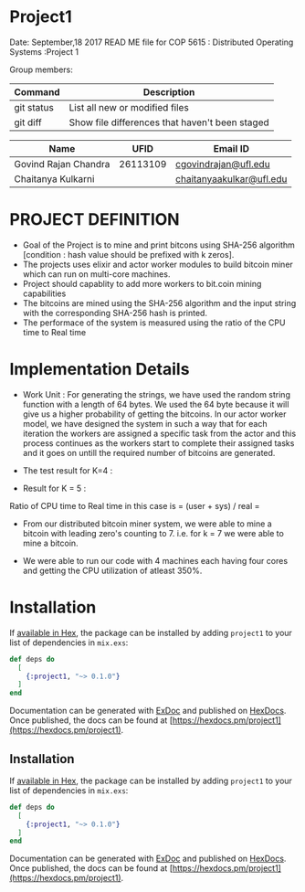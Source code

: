 # Project1

Date: September,18 2017
READ ME file for COP 5615 : Distributed Operating Systems :Project 1

Group members:

| Command | Description |
| --- | --- |
| git status | List all new or modified files |
| git diff | Show file differences that haven't been staged |


| Name | UFID | Email ID |
| --- | --- | --- |
| Govind Rajan Chandra | 26113109 | cgovindrajan@ufl.edu |
| Chaitanya Kulkarni |            | chaitanyaakulkar@ufl.edu |

# PROJECT DEFINITION

- Goal of the Project is to mine and print bitcons using SHA-256 algorithm [condition : hash value should be prefixed with k zeros].
- The projects uses elixir and actor worker modules to build bitcoin miner which can run on multi-core machines.
- Project should capablity to add more workers  to bit.coin mining capabilities
- The bitcoins are mined using the SHA-256 algorithm and the input string with the corresponding SHA-256 hash is printed.
- The performace of the system is measured using the ratio of the CPU time to Real time

# Implementation Details

- Work Unit :
For generating the strings, we have used the random string function with a length of 64 bytes. We used the 64 byte because it will give us a higher probability of getting the bitcoins. In our actor worker model, we have designed the system in such a way that for each iteration the workers are assigned a specific task from the actor and this process continues as the workers start to complete their assigned tasks and it goes on untill the required number of bitcoins are generated.

- The test result for K=4 :

- Result for K = 5 :

Ratio of CPU time to Real time in this case is = (user + sys) / real = 

- From our distributed bitcoin miner system, we were able to mine a bitcoin with leading zero's counting to 7. i.e. for k = 7 we were able to mine a bitcoin.

- We were able to run our code with 4 machines each having four cores and getting the CPU utilization of atleast 350%.

# Installation

If [available in Hex](https://hex.pm/docs/publish), the package can be installed
by adding `project1` to your list of dependencies in `mix.exs`:

```elixir
def deps do
  [
    {:project1, "~> 0.1.0"}
  ]
end
```

Documentation can be generated with [ExDoc](https://github.com/elixir-lang/ex_doc)
and published on [HexDocs](https://hexdocs.pm). Once published, the docs can
be found at [https://hexdocs.pm/project1](https://hexdocs.pm/project1).

## Installation

If [available in Hex](https://hex.pm/docs/publish), the package can be installed
by adding `project1` to your list of dependencies in `mix.exs`:

```elixir
def deps do
  [
    {:project1, "~> 0.1.0"}
  ]
end
```

Documentation can be generated with [ExDoc](https://github.com/elixir-lang/ex_doc)
and published on [HexDocs](https://hexdocs.pm). Once published, the docs can
be found at [https://hexdocs.pm/project1](https://hexdocs.pm/project1).

